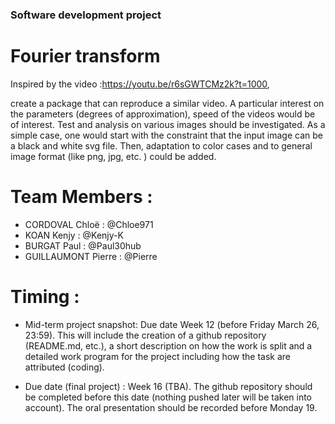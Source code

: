 ### Software development project

# Fourier transform

Inspired by the video :https://youtu.be/r6sGWTCMz2k?t=1000, 

create a package that can reproduce a similar video. A particular interest on the parameters (degrees of approximation), speed of the videos would be of interest. Test and analysis on various images should be investigated. As a simple case, one would start with the constraint that the input image can be a black and white svg file. Then, adaptation to color cases and to general image format (like png, jpg, etc. ) could be added.

# Team Members :

- CORDOVAL Chloë : @Chloe971
- KOAN Kenjy : @Kenjy-K
- BURGAT Paul : @Paul30hub
- GUILLAUMONT Pierre : @Pierre

# Timing :

- Mid-term project snapshot: Due date Week 12 (before Friday March 26, 23:59). This will include the creation of a github repository (README.md, etc.), a short       description on how the work is split and a detailed work program for the project including how the task are attributed (coding).

- Due date (final project) : Week 16 (TBA). The github repository should be completed before this date (nothing pushed later will be taken into account). The oral     presentation should be recorded before Monday 19.


